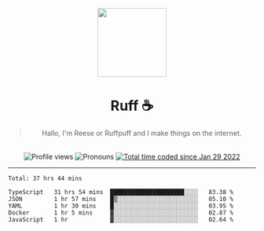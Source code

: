 <div align='center'>
  <img src='https://ruff.cafe/cdn/ruffpuff.jpg' width='140' height='140' />
  <h1>Ruff ☕️</h1>
  <blockquote>Hallo, I'm Reese or Ruffpuff and I make things on the internet.</blockquote>
  
  <br />
  
  <img alt="Profile views" src="https://komarev.com/ghpvc/?username=ruffpuff1" />
  <img alt='Pronouns' src='https://img.shields.io/endpoint?url=https://pronoundb.org/shields/61181f81be124c42b207bffd' />
  <a href="https://wakatime.com/@72bf611d-9557-4a85-aa1d-46f6a3346744"><img src="https://wakatime.com/badge/user/72bf611d-9557-4a85-aa1d-46f6a3346744.svg" alt="Total time coded since Jan 29 2022" /></a>
</div>

<hr />

<!--START_SECTION:waka-->
```text
Total: 37 hrs 44 mins

TypeScript   31 hrs 54 mins  █████████████████████░░░░   83.38 % 
JSON         1 hr 57 mins    █▒░░░░░░░░░░░░░░░░░░░░░░░   05.10 % 
YAML         1 hr 30 mins    █░░░░░░░░░░░░░░░░░░░░░░░░   03.95 % 
Docker       1 hr 5 mins     ▓░░░░░░░░░░░░░░░░░░░░░░░░   02.87 % 
JavaScript   1 hr            ▓░░░░░░░░░░░░░░░░░░░░░░░░   02.64 % 
```
<!--END_SECTION:waka-->
